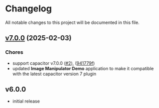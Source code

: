 # Changelog

All notable changes to this project will be documented in this file.

## [v7.0.0](https://github.com/capacitor-community/image-manipulator/compare/v6.0.0...v7.0.0) (2025-02-03)

### Chores

- support capacitor v7.0.0 ([#2](https://github.com/capacitor-community/volume-buttons/pull/2)), ([941779f](https://github.com/capacitor-community/volume-buttons/commit/941779f0dbaa6a682fb2bb323759cc74a2737a5d))
- updated **Image Manipulator Demo** application to make it compatible with the latest capacitor version 7 plugin

## v6.0.0

- initial release
